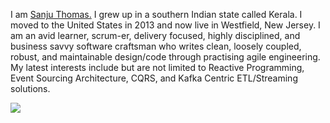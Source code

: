 I am <a href="https://linkedin.com/in/sanjuthomas" target="blank">Sanju Thomas.</a> I grew up in a southern Indian state called Kerala. I moved to the United States in 2013 and now live in Westfield, New Jersey. I am an avid learner, scrum-er, delivery focused, highly disciplined, and business savvy software craftsman who writes clean, loosely coupled, robust, and maintainable design/code through practising agile engineering. My latest interests include but are not limited to Reactive Programming, Event Sourcing Architecture, CQRS, and Kafka Centric ETL/Streaming solutions.

<img align="center" src="https://github-readme-stats.vercel.app/api?username=sanjuthomas&show_icons=true&locale=en"/>
